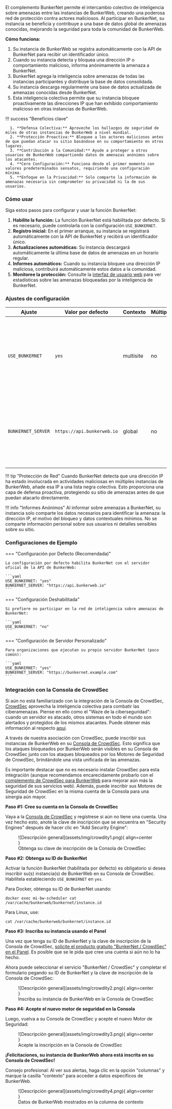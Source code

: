 El complemento BunkerNet permite el intercambio colectivo de inteligencia sobre amenazas entre las instancias de BunkerWeb, creando una poderosa red de protección contra actores maliciosos. Al participar en BunkerNet, su instancia se beneficia y contribuye a una base de datos global de amenazas conocidas, mejorando la seguridad para toda la comunidad de BunkerWeb.

**Cómo funciona:**

1.  Su instancia de BunkerWeb se registra automáticamente con la API de BunkerNet para recibir un identificador único.
2.  Cuando su instancia detecta y bloquea una dirección IP o comportamiento malicioso, informa anónimamente la amenaza a BunkerNet.
3.  BunkerNet agrega la inteligencia sobre amenazas de todas las instancias participantes y distribuye la base de datos consolidada.
4.  Su instancia descarga regularmente una base de datos actualizada de amenazas conocidas desde BunkerNet.
5.  Esta inteligencia colectiva permite que su instancia bloquee proactivamente las direcciones IP que han exhibido comportamiento malicioso en otras instancias de BunkerWeb.

!!! success "Beneficios clave"

      1. **Defensa Colectiva:** Aproveche los hallazgos de seguridad de miles de otras instancias de BunkerWeb a nivel mundial.
      2. **Protección Proactiva:** Bloquee a los actores maliciosos antes de que puedan atacar su sitio basándose en su comportamiento en otros lugares.
      3. **Contribución a la Comunidad:** Ayude a proteger a otros usuarios de BunkerWeb compartiendo datos de amenazas anónimos sobre los atacantes.
      4. **Cero Configuración:** Funciona desde el primer momento con valores predeterminados sensatos, requiriendo una configuración mínima.
      5. **Enfoque en la Privacidad:** Solo comparte la información de amenazas necesaria sin comprometer su privacidad ni la de sus usuarios.

### Cómo usar

Siga estos pasos para configurar y usar la función BunkerNet:

1.  **Habilite la función:** La función BunkerNet está habilitada por defecto. Si es necesario, puede controlarla con la configuración `USE_BUNKERNET`.
2.  **Registro inicial:** En el primer arranque, su instancia se registrará automáticamente con la API de BunkerNet y recibirá un identificador único.
3.  **Actualizaciones automáticas:** Su instancia descargará automáticamente la última base de datos de amenazas en un horario regular.
4.  **Informes automáticos:** Cuando su instancia bloquee una dirección IP maliciosa, contribuirá automáticamente estos datos a la comunidad.
5.  **Monitoree la protección:** Consulte la [interfaz de usuario web](web-ui.md) para ver estadísticas sobre las amenazas bloqueadas por la inteligencia de BunkerNet.

### Ajustes de configuración

| Ajuste             | Valor por defecto          | Contexto  | Múltiple | Descripción                                                                                                             |
| ------------------ | -------------------------- | --------- | -------- | ----------------------------------------------------------------------------------------------------------------------- |
| `USE_BUNKERNET`    | `yes`                      | multisite | no       | **Habilitar BunkerNet:** Establezca en `yes` para habilitar el intercambio de inteligencia sobre amenazas de BunkerNet. |
| `BUNKERNET_SERVER` | `https://api.bunkerweb.io` | global    | no       | **Servidor BunkerNet:** La dirección del servidor de la API de BunkerNet para compartir inteligencia sobre amenazas.    |

!!! tip "Protección de Red"
Cuando BunkerNet detecta que una dirección IP ha estado involucrada en actividades maliciosas en múltiples instancias de BunkerWeb, añade esa IP a una lista negra colectiva. Esto proporciona una capa de defensa proactiva, protegiendo su sitio de amenazas antes de que puedan atacarlo directamente.

!!! info "Informes Anónimos"
Al informar sobre amenazas a BunkerNet, su instancia solo comparte los datos necesarios para identificar la amenaza: la dirección IP, el motivo del bloqueo y datos contextuales mínimos. No se comparte información personal sobre sus usuarios ni detalles sensibles sobre su sitio.

### Configuraciones de Ejemplo

=== "Configuración por Defecto (Recomendada)"

    La configuración por defecto habilita BunkerNet con el servidor oficial de la API de BunkerWeb:

    ```yaml
    USE_BUNKERNET: "yes"
    BUNKERNET_SERVER: "https://api.bunkerweb.io"
    ```

=== "Configuración Deshabilitada"

    Si prefiere no participar en la red de inteligencia sobre amenazas de BunkerNet:

    ```yaml
    USE_BUNKERNET: "no"
    ```

=== "Configuración de Servidor Personalizado"

    Para organizaciones que ejecutan su propio servidor BunkerNet (poco común):

    ```yaml
    USE_BUNKERNET: "yes"
    BUNKERNET_SERVER: "https://bunkernet.example.com"
    ```

### Integración con la Consola de CrowdSec

Si aún no está familiarizado con la integración de la Consola de CrowdSec, [CrowdSec](https://www.crowdsec.net/?utm_campaign=bunkerweb&utm_source=doc) aprovecha la inteligencia colectiva para combatir las ciberamenazas. Piense en ello como el "Waze de la ciberseguridad": cuando un servidor es atacado, otros sistemas en todo el mundo son alertados y protegidos de los mismos atacantes. Puede obtener más información al respecto [aquí](https://www.crowdsec.net/about?utm_campaign=bunkerweb&utm_source=blog).

A través de nuestra asociación con CrowdSec, puede inscribir sus instancias de BunkerWeb en su [Consola de CrowdSec](https://app.crowdsec.net/signup?utm_source=external-blog&utm_medium=cta&utm_campaign=bunker-web-integration). Esto significa que los ataques bloqueados por BunkerWeb serán visibles en su Consola de CrowdSec junto con los ataques bloqueados por los Motores de Seguridad de CrowdSec, brindándole una vista unificada de las amenazas.

Es importante destacar que no es necesario instalar CrowdSec para esta integración (aunque recomendamos encarecidamente probarlo con el [complemento de CrowdSec para BunkerWeb](https://github.com/bunkerity/bunkerweb-plugins/tree/main/crowdsec) para mejorar aún más la seguridad de sus servicios web). Además, puede inscribir sus Motores de Seguridad de CrowdSec en la misma cuenta de la Consola para una sinergia aún mayor.

**Paso #1: Cree su cuenta en la Consola de CrowdSec**

Vaya a la [Consola de CrowdSec](https://app.crowdsec.net/signup?utm_source=external-blog&utm_medium=cta&utm_campaign=bunker-web-integration) y regístrese si aún no tiene una cuenta. Una vez hecho esto, anote la clave de inscripción que se encuentra en "Security Engines" después de hacer clic en "Add Security Engine":

<figure markdown>
  ![Descripción general](assets/img/crowdity1.png){ align=center }
  <figcaption>Obtenga su clave de inscripción de la Consola de CrowdSec</figcaption>
</figure>

**Paso #2: Obtenga su ID de BunkerNet**

Activar la función BunkerNet (habilitada por defecto) es obligatorio si desea inscribir su(s) instancia(s) de BunkerWeb en su Consola de CrowdSec. Habilítela estableciendo `USE_BUNKERNET` en `yes`.

Para Docker, obtenga su ID de BunkerNet usando:

```shell
docker exec mi-bw-scheduler cat /var/cache/bunkerweb/bunkernet/instance.id
```

Para Linux, use:

```shell
cat /var/cache/bunkerweb/bunkernet/instance.id
```

**Paso #3: Inscriba su instancia usando el Panel**

Una vez que tenga su ID de BunkerNet y la clave de inscripción de la Consola de CrowdSec, [solicite el producto gratuito "BunkerNet / CrowdSec" en el Panel](https://panel.bunkerweb.io/store/bunkernet?utm_campaign=self&utm_source=doc). Es posible que se le pida que cree una cuenta si aún no lo ha hecho.

Ahora puede seleccionar el servicio "BunkerNet / CrowdSec" y completar el formulario pegando su ID de BunkerNet y la clave de inscripción de la Consola de CrowdSec:

<figure markdown>
  ![Descripción general](assets/img/crowdity2.png){ align=center }
  <figcaption>Inscriba su instancia de BunkerWeb en la Consola de CrowdSec</figcaption>
</figure>

**Paso #4: Acepte el nuevo motor de seguridad en la Consola**

Luego, vuelva a su Consola de CrowdSec y acepte el nuevo Motor de Seguridad:

<figure markdown>
  ![Descripción general](assets/img/crowdity3.png){ align=center }
  <figcaption>Acepte la inscripción en la Consola de CrowdSec</figcaption>
</figure>

**¡Felicitaciones, su instancia de BunkerWeb ahora está inscrita en su Consola de CrowdSec!**

Consejo profesional: Al ver sus alertas, haga clic en la opción "columnas" y marque la casilla "contexto" para acceder a datos específicos de BunkerWeb.

<figure markdown>
  ![Descripción general](assets/img/crowdity4.png){ align=center }
  <figcaption>Datos de BunkerWeb mostrados en la columna de contexto</figcaption>
</figure>
